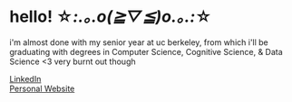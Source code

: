 # hello! ☆*:.｡.o(≧▽≦)o.｡.:*☆

i'm almost done with my senior year at uc berkeley, from which i'll be graduating with degrees in Computer Science, Cognitive Science, & Data Science <3 very burnt out though 

[LinkedIn](https://www.linkedin.com/in/izzielau/) <br />
[Personal Website](https://izzielau.github.io/)

<!--
**izzielau/izzielau** is a ✨ _special_ ✨ repository because its `README.md` (this file) appears on your GitHub profile.

Here are some ideas to get you started:

- 🔭 I’m currently working on ...
- 🌱 I’m currently learning ...
- 👯 I’m looking to collaborate on ...
- 🤔 I’m looking for help with ...
- 💬 Ask me about ...
- 📫 How to reach me: ...
- 😄 Pronouns: ...
- ⚡ Fun fact: ...
-->
